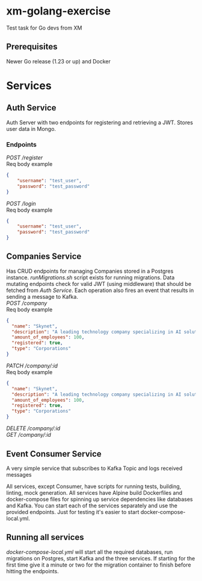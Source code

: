 # xm-golang-exercise
Test task for Go devs from XM

## Prerequisites
Newer Go release (1.23 or up) and Docker

# Services

## Auth Service
Auth Server with two endpoints for registering and retrieving a JWT. Stores user data in Mongo.
### Endpoints
*POST /register*\
Req body example
```json
{
    "username": "test_user",
    "password": "test_password"
}
```
*POST /login*\
Req body example
```json
{
    "username": "test_user",
    "password": "test_password"
}
```

## Companies Service
Has CRUD endpoints for managing Companies stored in a Postgres instance. *runMigrations.sh* script exists for running migrations. Data mutating endpoints check for valid JWT (using middleware) that should be fetched from *Auth Service*. Each operation also fires an event that results in sending a message to Kafka.\
*POST /company*\
Req body example
```json
{
  "name": "Skynet",
  "description": "A leading technology company specializing in AI solutions.",
  "amount_of_employees": 100,
  "registered": true,
  "type": "Corporations"
}
```
*PATCH /company/:id*\
Req body example
```json
{
  "name": "Skynet",
  "description": "A leading technology company specializing in AI solutions.",
  "amount_of_employees": 100,
  "registered": true,
  "type": "Corporations"
}
```
*DELETE /company/:id*\
*GET /company/:id*

## Event Consumer Service
A very simple service that subscribes to Kafka Topic and logs received messages


All services, except Consumer, have scripts for running tests, building, linting, mock generation. All services have Alpine build Dockerfiles and docker-compose files for spinning up service dependencies like databases and Kafka. You can start each of the services separately and use the provided endpoints. Just for testing it's easier to start docker-compose-local.yml.

## Running all services
*docker-compose-local.yml* will start all the required databases, run migrations on Postgres, start Kafka and the three services. If starting for the first time give it a minute or two for the migration container to finish before hitting the endpoints.
